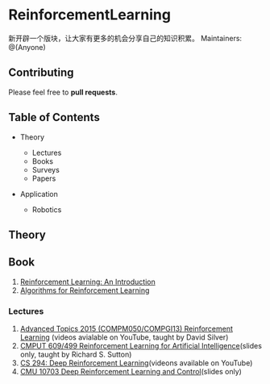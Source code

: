 # ReinforcementLearning

新开辟一个版块，让大家有更多的机会分享自己的知识积累。
Maintainers: @(Anyone)


## Contributing

Please feel free to **pull requests**.

## Table of Contents

* Theory
	* Lectures
	* Books
	* Surveys
	* Papers

* Application
	* Robotics	 
	
## Theory

## Book
1. [Reinforcement Learning: An Introduction](http://incompleteideas.net/sutton/book/the-book.html)
2. [Algorithms for Reinforcement Learning](https://sites.ualberta.ca/~szepesva/papers/RLAlgsInMDPs.pdf)
	
### Lectures

1. [Advanced Topics  2015 (COMPM050/COMPGI13) Reinforcement Learning](http://www0.cs.ucl.ac.uk/staff/d.silver/web/Teaching.html) (videos avialable on YouTube, taught by David Silver)
2. [CMPUT 609/499 Reinforcement Learning for Artificial Intelligence](http://incompleteideas.net/sutton/609%20dropbox/slides%20(pdf%20and%20keynote)/)(slides only, taught by Richard S. Sutton)
3. [CS 294: Deep Reinforcement Learning](http://rll.berkeley.edu/deeprlcourse/)(videons available on YouTube)
4. [CMU 10703 Deep Reinforcement Learning and Control](https://katefvision.github.io/)(slides only)
